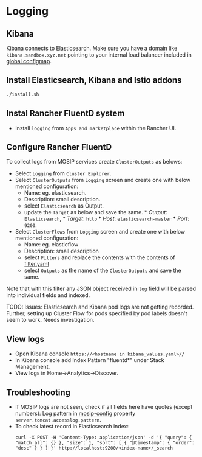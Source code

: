 # Logging

## Kibana
Kibana connects to Elasticsearch. Make sure you have a domain like `kibana.sandbox.xyz.net` pointing to your internal load balancer included in [global configmap](../mosip/global_configmap.yaml.sample).

## Install Elasticsearch, Kibana and Istio addons
```sh 
./install.sh
```

## Instal Rancher FluentD system
* Install `logging` from `Apps and marketplace` within the Rancher UI.

## Configure Rancher FluentD
To collect logs from MOSIP services create `ClusterOutputs` as belows:
* Select `Logging` from `Cluster Explorer`.
* Select `ClusterOutputs` from `Logging` screen and create one with below mentioned configuration:
    *  Name: eg. elasticsearch.
    *  Description: small description.
    *  select `Elasticsearch` as Output.
    *  update the `Target` as below and save the same.
      * _Output_: `Elasticsearch`, 
      * _Target_: `http`
      * _Host_: `elasticsearch-master` 
      * _Port_: `9200`.
* Select `ClusterFlows` from `Logging` screen and create one with below mentioned configuration: 
    * Name: eg. elasticflow
    * Description: small description
    * select `Filters` and replace the contents with the contents of [filter.yaml](./filter.yaml)
    * select `Outputs` as the name of the `ClusterOutputs` and save the same.

Note that with this filter any JSON object received in `log` field will be parsed into individual fields and indexed.

TODO: Issues: Elasticsearch and Kibana pod logs are not getting recorded. Further, setting up Cluster Flow for pods specified by pod labels doesn't seem to work. Needs investigation.

## View logs
* Open Kibana console `https://<hostname in kibana_values.yaml>//`
* In Kibana console add Index Pattern "fluentd*" under Stack Management.
* View logs in Home->Analytics->Discover.

## Troubleshooting
* If MOSIP logs are not seen, check if all fields here have quotes (except numbers):
Log pattern in [mosip-config](https://github.com/mosip/mosip-config/blob/develop3-v3/application-default.properties) property `server.tomcat.accesslog.pattern`.
* To check latest record in Elasticsearch index:
    ```
    curl -X POST -H 'Content-Type: application/json' -d '{ "query": { "match_all": {} }, "size": 1, "sort": [ { "@timestamp": { "order": "desc" } } ] }' http://localhost:9200/<index-name>/_search
    ```
